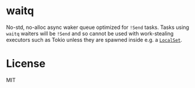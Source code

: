 # waitq

No-std, no-alloc async waker queue optimized for `!Send` tasks. Tasks using `waitq` waiters will be `!Send` and so cannot be used with work-stealing executors such as Tokio unless they are spawned inside e.g. a [`LocalSet`](https://docs.rs/tokio/latest/tokio/task/struct.LocalSet.html).

# License

MIT
